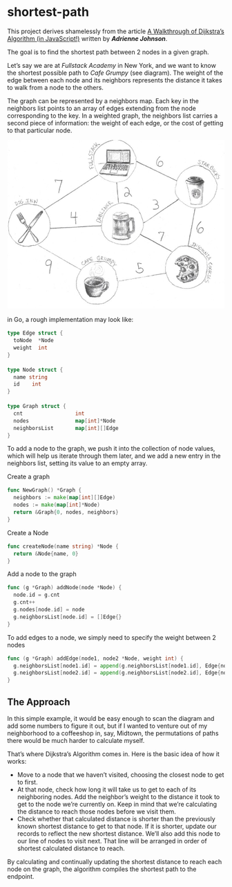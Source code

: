 # shortest-path

This project derives shamelessly from the article [A Walkthrough of Dijkstra’s Algorithm (in JavaScript!)](https://medium.com/@adriennetjohnson/a-walkthrough-of-dijkstras-algorithm-in-javascript-e94b74192026) written by _**Adrienne Johnson**_.


The goal is to find the shortest path between 2 nodes in a given graph.

Let’s say we are at _Fullstack Academy_ in New York, and we want to know the shortest possible path to _Cafe Grumpy_ (see diagram). The weight of the edge between each node and its neighbors represents the distance it takes to walk from a node to the others.

The graph can be represented by a neighbors map. Each key in the neighbors list points to an array of edges extending from the node corresponding to the key. In a weighted graph, the neighbors list carries a second piece of information: the weight of each edge, or the cost of getting to that particular node.

<img src="./graph.jpeg">

in Go, a rough implementation may look like:
```go
type Edge struct {
  toNode  *Node
  weight  int
}

type Node struct {
  name string
  id    int
}

type Graph struct {
  cnt                 int
  nodes               map[int]*Node
  neighborsList       map[int][]Edge
}

```
To add a node to the graph, we push it into the collection of node values, which will help us iterate through them later, and we add a new entry in the neighbors list, setting its value to an empty array.

Create a graph
```go
func NewGraph() *Graph {
  neighbors := make(map[int][]Edge)
  nodes := make(map[int]*Node)
  return &Graph{0, nodes, neighbors}
}
```

Create a Node
```go
func createNode(name string) *Node {
  return &Node{name, 0}
}
```
Add a node to the graph
```go
func (g *Graph) addNode(node *Node) {
  node.id = g.cnt
  g.cnt++
  g.nodes[node.id] = node
  g.neighborsList[node.id] = []Edge{}
}
```

To add edges to a node, we simply need to specify the weight between 2 nodes
```go
func (g *Graph) addEdge(node1, node2 *Node, weight int) {
  g.neighborsList[node1.id] = append(g.neighborsList[node1.id], Edge{node2, weight})
  g.neighborsList[node2.id] = append(g.neighborsList[node2.id], Edge{node1, weight})
}

```

## The Approach
In this simple example, it would be easy enough to scan the diagram and add some numbers to figure it out, but if I wanted to venture out of my neighborhood to a coffeeshop in, say, Midtown, the permutations of paths there would be much harder to calculate myself.

That’s where Dijkstra’s Algorithm comes in. Here is the basic idea of how it works:

- Move to a node that we haven’t visited, choosing the closest node to get to first.
- At that node, check how long it will take us to get to each of its neighboring nodes. Add the neighbor’s weight to the distance it took to get to the node we’re currently on. Keep in mind that we’re calculating the distance to reach those nodes before we visit them.
- Check whether that calculated distance is shorter than the previously known shortest distance to get to that node. If it is shorter, update our records to reflect the new shortest distance. We’ll also add this node to our line of nodes to visit next. That line will be arranged in order of shortest calculated distance to reach.

By calculating and continually updating the shortest distance to reach each node on the graph, the algorithm compiles the shortest path to the endpoint.

